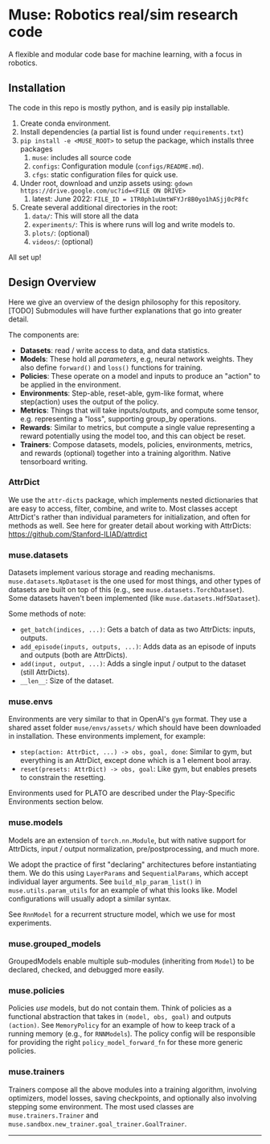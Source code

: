 # Muse: Robotics real/sim research code

A flexible and modular code base for machine learning, with a focus in robotics.

## Installation

The code in this repo is mostly python, and is easily pip installable.

1. Create conda environment.
2. Install dependencies (a partial list is found under `requirements.txt`)
3. `pip install -e <MUSE_ROOT>` to setup the package, which installs three packages
   1. `muse`: includes all source code
   2. `configs`: Configuration module (`configs/README.md`).
   3. `cfgs`: static configuration files for quick use.
4. Under root, download and unzip assets using: `gdown https://drive.google.com/uc?id=<FILE ON DRIVE>`
   1. latest: June 2022: `FILE_ID = 1TR0ph1uUmtWFYJr8B0yo1hASjj0cP8fc`
5. Create several additional directories in the root:
   1. `data/`: This will store all the data
   2. `experiments/`: This is where runs will log and write models to.
   3. `plots/`: (optional)
   4. `videos/`: (optional)

All set up!

## Design Overview
Here we give an overview of the design philosophy for this repository. [TODO] Submodules will have further explanations that go into greater detail.

The components are:
- **Datasets**: read / write access to data, and data statistics.
- **Models**: These hold all _parameters_, e.g, neural network weights. They also define `forward()` and `loss()` functions for training.
- **Policies**: These operate on a model and inputs to produce an "action" to be applied in the environment.
- **Environments**: Step-able, reset-able, gym-like format, where step(action) uses the output of the policy.
- **Metrics**: Things that will take inputs/outputs, and compute some tensor, e.g. representing a "loss", supporting group_by operations.
- **Rewards**: Similar to metrics, but compute a single value representing a reward potentially using the model too, and this can object be reset. 
- **Trainers**: Compose datasets, models, policies, environments, metrics, and rewards (optional) together into a training algorithm. Native tensorboard writing.

### AttrDict
We use the `attr-dicts` package, which implements nested dictionaries that are easy to access, filter, combine, and write to. 
Most classes accept AttrDict's rather than individual parameters for initialization, and often for methods as well.
See here for greater detail about working with AttrDicts: https://github.com/Stanford-ILIAD/attrdict

### muse.datasets
Datasets implement various storage and reading mechanisms. 
`muse.datasets.NpDataset` is the one used for most things, and other types of datasets are built on top of this (e.g., see `muse.datasets.TorchDataset`).
Some datasets haven't been implemented (like `muse.datasets.Hdf5Dataset`).

Some methods of note:
- `get_batch(indices, ...)`: Gets a batch of data as two AttrDicts: inputs, outputs.
- `add_episode(inputs, outputs, ...)`: Adds data as an episode of inputs and outputs (both are AttrDicts).
- `add(input, output, ...)`: Adds a single input / output to the dataset (still AttrDicts).
- `__len__`: Size of the dataset.

### muse.envs
Environments are very similar to that in OpenAI's `gym` format. They use a shared asset folder `muse/envs/assets/` which should have been downloaded in installation.
These environments implement, for example:
- `step(action: AttrDict, ...) -> obs, goal, done`: Similar to gym, but everything is an AttrDict, except done which is a 1 element bool array.
- `reset(presets: AttrDict) -> obs, goal`: Like gym, but enables presets to constrain the resetting.

Environments used for PLATO are described under the Play-Specific Environments section below.

### muse.models
Models are an extension of `torch.nn.Module`, but with native support for AttrDicts, input / output normalization, pre/postprocessing, and much more.

We adopt the practice of first "declaring" architectures before instantiating them. We do this using `LayerParams` and `SequentialParams`, which accept individual layer arguments.
See `build_mlp_param_list()` in `muse.utils.param_utils` for an example of what this looks like. Model configurations will usually adopt a similar syntax.

See `RnnModel` for a recurrent structure model, which we use for most experiments.

### muse.grouped_models
GroupedModels enable multiple sub-modules (inheriting from `Model`) to be declared, checked, and debugged more easily.

### muse.policies
Policies _use_ models, but do not contain them. Think of policies as a functional abstraction that takes in `(model, obs, goal)` and outputs `(action)`. 
See `MemoryPolicy` for an example of how to keep track of a running memory (e.g., for `RNNModels`). 
The policy config will be responsible for providing the right `policy_model_forward_fn` for these more generic policies.

### muse.trainers
Trainers compose all the above modules into a training algorithm, involving optimizers, model losses, saving checkpoints, and optionally also involving stepping some environment.
The most used classes are `muse.trainers.Trainer` and `muse.sandbox.new_trainer.goal_trainer.GoalTrainer`.

---